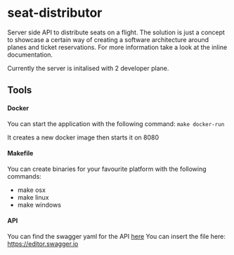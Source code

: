 # seat-distributor
Server side API to distribute seats on a flight. The solution is just a concept to showcase a certain way of creating a software architecture around planes and ticket reservations.
For more information take a look at the inline documentation.

Currently the server is initalised with 2 developer plane.

## Tools
#### Docker
You can start the application with the following command: `make docker-run`

It creates a new docker image then starts it on 8080
#### Makefile
You can create binaries for your favourite platform with the following commands:
* make osx
* make linux
* make windows

#### API
You can find the swagger yaml for the API [here](./swagger/swagger.yml)
You can insert the file here: https://editor.swagger.io

